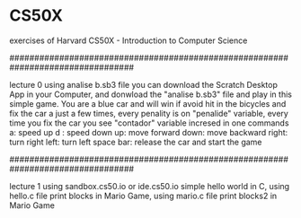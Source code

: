 # CS50X
exercises of  Harvard CS50X - Introduction to Computer Science

#################################################################################

lecture 0   using analise b.sb3 file
you can download the Scratch Desktop App in your Computer, and donwload the "analise b.sb3" file and play in this simple game.
You are a blue car and  will win if avoid hit in the bicycles and fix the car a just a few times, every penality is on "penalide" variable, every time you fix the car you see "contador" variable incresed in one
commands 
  a: speed up
  d : speed down
  up:  move forward
  down: move backward
  right: turn right
  left: turn left
  space bar: release the car and start the game
  
  #################################################################################
	
lecture 1 using sandbox.cs50.io or ide.cs50.io 
simple hello world in C, using hello.c file
print blocks in Mario Game, using mario.c file
print blocks2 in Mario Game
